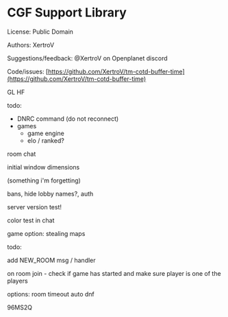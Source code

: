 # CGF Support Library

License: Public Domain

Authors: XertroV

Suggestions/feedback: @XertroV on Openplanet discord

Code/issues: [https://github.com/XertroV/tm-cotd-buffer-time](https://github.com/XertroV/tm-cotd-buffer-time)

GL HF


todo:

- DNRC command (do not reconnect)
- games
  - game engine
  - elo / ranked?

room chat

initial window dimensions

(something i'm forgetting)

bans, hide lobby names?, auth

server version test!

color test in chat

game option: stealing maps



todo:

add NEW_ROOM msg / handler

on room join - check if game has started and make sure player is one of the players

options:
room timeout
auto dnf

96MS2Q
